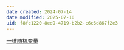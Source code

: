```yaml
---
date created: 2024-07-14
date modified: 2025-07-10
uid: f8fc1220-8ed9-4719-b2b2-c6c6d867f2e3
---
```


[一维随机变量](一维随机变量.md)

